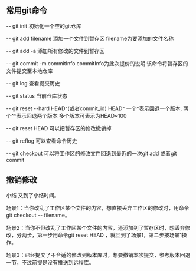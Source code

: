 ## 常用git命令
-- git init 初始化一个空的git仓库

-- git add filename   添加一个文件到暂存区  filename为要添加的文件名称

-- git add -a   添加所有修改的文件到暂存区

-- git commit -m commitInfo   commitInfo为此次提价的说明   该命令将暂存区的文件提交至本地仓库  

-- git log 查看提交历史

-- git status 当前仓库状态

-- git reset --hard HEAD^(或者commit_id)   HEAD^  一个^表示回退一个版本, 两个^^表示回退两个版本  多个版本可表示为HEAD~100

-- git reset HEAD <filename> 可以把暂存区的修改撤销掉

-- git reflog 可以查看命令历史

-- git checkout 可以将工作区的修改文件回退到最近的一次git add 或者git commit


## 撤销修改

小结
又到了小结时间。

场景1：当你改乱了工作区某个文件的内容，想直接丢弃工作区的修改时，用命令git checkout -- filename。

场景2：当你不但改乱了工作区某个文件的内容，还添加到了暂存区时，想丢弃修改，分两步，第一步用命令git reset HEAD <filename>，就回到了场景1，第二步按场景1操作。

场景3：已经提交了不合适的修改到版本库时，想要撤销本次提交，参考版本回退一节，不过前提是没有推送到远程库。
